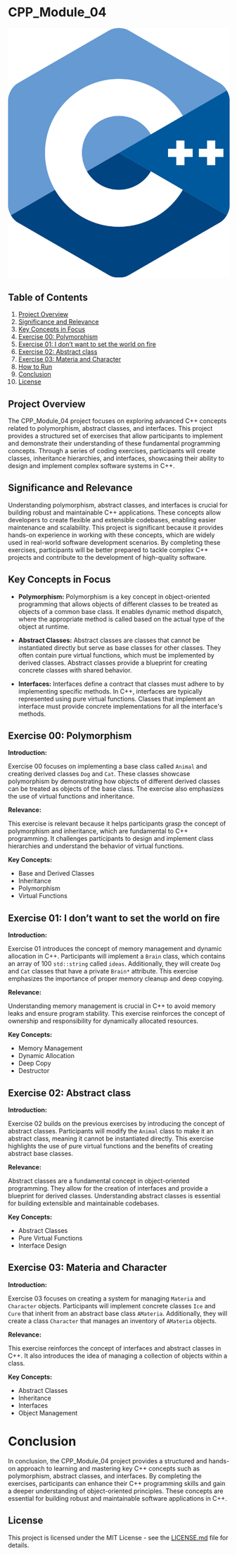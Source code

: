 # CPP_Module_04

![C++ Logo](cpp_logo.png)

## Table of Contents

1. [Project Overview](#project-overview)
2. [Significance and Relevance](#significance-and-relevance)
3. [Key Concepts in Focus](#key-concepts-in-focus)
4. [Exercise 00: Polymorphism](#exercise-00-polymorphism)
5. [Exercise 01: I don’t want to set the world on fire](#exercise-01-i-dont-want-to-set-the-world-on-fire)
6. [Exercise 02: Abstract class](#exercise-02-abstract-class)
7. [Exercise 03: Materia and Character](#exercise-03-materia-and-character)
8. [How to Run](#how-to-run)
9. [Conclusion](#conclusion)
10. [License](#license)

## Project Overview

The CPP_Module_04 project focuses on exploring advanced C++ concepts related to polymorphism, abstract classes, and interfaces. This project provides a structured set of exercises that allow participants to implement and demonstrate their understanding of these fundamental programming concepts. Through a series of coding exercises, participants will create classes, inheritance hierarchies, and interfaces, showcasing their ability to design and implement complex software systems in C++.

## Significance and Relevance

Understanding polymorphism, abstract classes, and interfaces is crucial for building robust and maintainable C++ applications. These concepts allow developers to create flexible and extensible codebases, enabling easier maintenance and scalability. This project is significant because it provides hands-on experience in working with these concepts, which are widely used in real-world software development scenarios. By completing these exercises, participants will be better prepared to tackle complex C++ projects and contribute to the development of high-quality software.

## Key Concepts in Focus

- **Polymorphism:** Polymorphism is a key concept in object-oriented programming that allows objects of different classes to be treated as objects of a common base class. It enables dynamic method dispatch, where the appropriate method is called based on the actual type of the object at runtime.

- **Abstract Classes:** Abstract classes are classes that cannot be instantiated directly but serve as base classes for other classes. They often contain pure virtual functions, which must be implemented by derived classes. Abstract classes provide a blueprint for creating concrete classes with shared behavior.

- **Interfaces:** Interfaces define a contract that classes must adhere to by implementing specific methods. In C++, interfaces are typically represented using pure virtual functions. Classes that implement an interface must provide concrete implementations for all the interface's methods.

## Exercise 00: Polymorphism

**Introduction:**

Exercise 00 focuses on implementing a base class called `Animal` and creating derived classes `Dog` and `Cat`. These classes showcase polymorphism by demonstrating how objects of different derived classes can be treated as objects of the base class. The exercise also emphasizes the use of virtual functions and inheritance.

**Relevance:**

This exercise is relevant because it helps participants grasp the concept of polymorphism and inheritance, which are fundamental to C++ programming. It challenges participants to design and implement class hierarchies and understand the behavior of virtual functions.

**Key Concepts:**

- Base and Derived Classes
- Inheritance
- Polymorphism
- Virtual Functions

## Exercise 01: I don’t want to set the world on fire

**Introduction:**

Exercise 01 introduces the concept of memory management and dynamic allocation in C++. Participants will implement a `Brain` class, which contains an array of 100 `std::string` called `ideas`. Additionally, they will create `Dog` and `Cat` classes that have a private `Brain*` attribute. This exercise emphasizes the importance of proper memory cleanup and deep copying.

**Relevance:**

Understanding memory management is crucial in C++ to avoid memory leaks and ensure program stability. This exercise reinforces the concept of ownership and responsibility for dynamically allocated resources.

**Key Concepts:**

- Memory Management
- Dynamic Allocation
- Deep Copy
- Destructor

## Exercise 02: Abstract class

**Introduction:**

Exercise 02 builds on the previous exercises by introducing the concept of abstract classes. Participants will modify the `Animal` class to make it an abstract class, meaning it cannot be instantiated directly. This exercise highlights the use of pure virtual functions and the benefits of creating abstract base classes.

**Relevance:**

Abstract classes are a fundamental concept in object-oriented programming. They allow for the creation of interfaces and provide a blueprint for derived classes. Understanding abstract classes is essential for building extensible and maintainable codebases.

**Key Concepts:**

- Abstract Classes
- Pure Virtual Functions
- Interface Design

## Exercise 03: Materia and Character

**Introduction:**

Exercise 03 focuses on creating a system for managing `Materia` and `Character` objects. Participants will implement concrete classes `Ice` and `Cure` that inherit from an abstract base class `AMateria`. Additionally, they will create a class `Character` that manages an inventory of `AMateria` objects.

**Relevance:**

This exercise reinforces the concept of interfaces and abstract classes in C++. It also introduces the idea of managing a collection of objects within a class.

**Key Concepts:**

- Abstract Classes
- Inheritance
- Interfaces
- Object Management

# Conclusion

In conclusion, the CPP_Module_04 project provides a structured and hands-on approach to learning and mastering key C++ concepts such as polymorphism, abstract classes, and interfaces. By completing the exercises, participants can enhance their C++ programming skills and gain a deeper understanding of object-oriented principles. These concepts are essential for building robust and maintainable software applications in C++.

## License

This project is licensed under the MIT License - see the [LICENSE.md](LICENSE.md) file for details.
